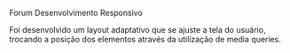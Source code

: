 Forum Desenvolvimento Responsivo

Foi desenvolvido um layout adaptativo que se ajuste a tela do usuário, trocando a posição dos elementos através da utilização de media queries. 
